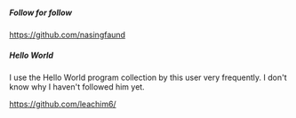 ##### Follow for follow

https://github.com/nasingfaund

##### Hello World

I use the Hello World program collection by this user very frequently. I don't know why I haven't followed him yet.

https://github.com/leachim6/

